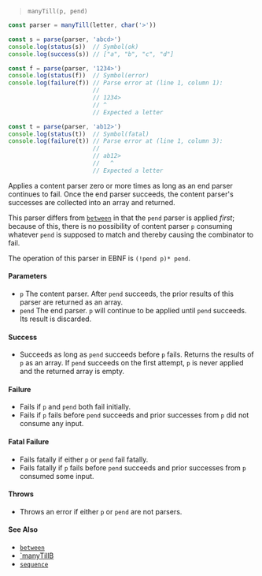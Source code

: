 <!--
 Copyright (c) 2020 Thomas J. Otterson
 
 This software is released under the MIT License.
 https://opensource.org/licenses/MIT
-->

> `manyTill(p, pend)`

```javascript
const parser = manyTill(letter, char('>'))

const s = parse(parser, 'abcd>')
console.log(status(s))  // Symbol(ok)
console.log(success(s)) // ["a", "b", "c", "d"]

const f = parse(parser, '1234>')
console.log(status(f))  // Symbol(error)
console.log(failure(f)) // Parse error at (line 1, column 1):
                        //
                        // 1234>
                        // ^
                        // Expected a letter

const t = parse(parser, 'ab12>')
console.log(status(t))  // Symbol(fatal)
console.log(failure(t)) // Parse error at (line 1, column 3):
                        //
                        // ab12>
                        //   ^
                        // Expected a letter
```

Applies a content parser zero or more times as long as an end parser continues to fail. Once the end parser succeeds, the content parser's successes are collected into an array and returned.

This parser differs from [`between`](between.md) in that the `pend` parser is applied *first*; because of this, there is no possibility of content parser `p` consuming whatever `pend` is supposed to match and thereby causing the combinator to fail.

The operation of this parser in EBNF is `(!pend p)* pend`.

#### Parameters

* `p` The content parser. After `pend` succeeds, the prior results of this parser are returned as an array.
* `pend` The end parser. `p` will continue to be applied until `pend` succeeds. Its result is discarded.

#### Success

* Succeeds as long as `pend` succeeds before `p` fails. Returns the results of `p` as an array. If `pend` succeeds on the first attempt, `p` is never applied and the returned array is empty.

#### Failure

* Fails if `p` and `pend` both fail initially.
* Fails if `p` fails before `pend` succeeds and prior successes from `p` did not consume any input.

#### Fatal Failure

* Fails fatally if either `p` or `pend` fail fatally.
* Fails fatally if `p` fails before `pend` succeeds and prior successes from `p` consumed some input.

#### Throws

* Throws an error if either `p` or `pend` are not parsers.

#### See Also

* [`between`](between.md)
* [`manyTillB](manytillb.md)
* [`sequence`](sequence.md)